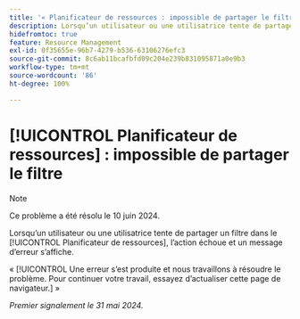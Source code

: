 ```yaml
---
title: '« Planificateur de ressources : impossible de partager le filtre »'
description: Lorsqu’un utilisateur ou une utilisatrice tente de partager un filtre dans le [!UICONTROL Planificateur de ressources], l’action échoue et un message d’erreur s’affiche.
hidefromtoc: true
feature: Resource Management
exl-id: 0f35655e-96b7-4279-b536-63106276efc3
source-git-commit: 8c6ab11bcafbfd09c204e239b831095871a0e9b3
workflow-type: tm+mt
source-wordcount: '86'
ht-degree: 100%

---
```


# [!UICONTROL Planificateur de ressources] : impossible de partager le filtre

>[!NOTE]
>
>Ce problème a été résolu le 10 juin 2024.

Lorsqu’un utilisateur ou une utilisatrice tente de partager un filtre dans le [!UICONTROL Planificateur de ressources], l’action échoue et un message d’erreur s’affiche.

« [!UICONTROL Une erreur s’est produite et nous travaillons à résoudre le problème. Pour continuer votre travail, essayez d’actualiser cette page de navigateur.] »

_Premier signalement le 31 mai 2024._
